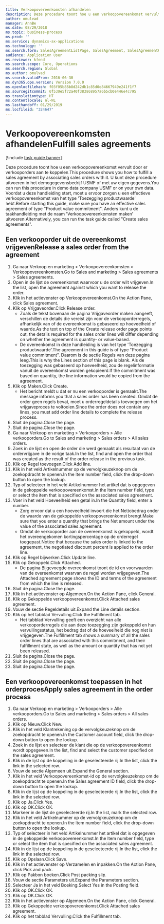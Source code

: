 ```yaml
---
title: Verkoopovereenkomsten afhandelen
description: Deze procedure toont hoe u een verkoopovereenkomst vervult door er verkooporders aan te koppelen.
author: omulvad
manager: AnnBe
ms.date: 08/29/2018
ms.topic: business-process
ms.prod: ''
ms.service: dynamics-ax-applications
ms.technology: ''
ms.search.form: SalesAgreementListPage, SalesAgreement, SalesAgreementGenerateReleaseOrder, SalesTableListPage, SalesTable, AgreementLine, SalesCreateOrder,  SalesEditLines
audience: Application User
ms.reviewer: kfend
ms.search.scope: Core, Operations
ms.search.region: Global
ms.author: omulvad
ms.search.validFrom: 2016-06-30
ms.dyn365.ops.version: Version 7.0.0
ms.openlocfilehash: f03f05b85b8d242db1c85d0e84667949e241f1f7
ms.sourcegitcommit: 0f530e5f72a40f383868957a6b5cb0e446e4c795
ms.translationtype: HT
ms.contentlocale: nl-NL
ms.lasthandoff: 01/29/2019
ms.locfileid: "324647"
---
```

# <a name="fulfill-sales-agreements"></a><span data-ttu-id="6e489-103">Verkoopovereenkomsten afhandelen</span><span class="sxs-lookup"><span data-stu-id="6e489-103">Fulfill sales agreements</span></span>

[!include [task guide banner](../../includes/task-guide-banner.md)]

<span data-ttu-id="6e489-104">Deze procedure toont hoe u een verkoopovereenkomst vervult door er verkooporders aan te koppelen.</span><span class="sxs-lookup"><span data-stu-id="6e489-104">This procedure shows you how to fulfill a sales agreement by associating sales orders with it.</span></span> <span data-ttu-id="6e489-105">U kunt deze procedure uitvoeren in het demogegevensbedrijf USMF of met uw eigen gegevens.</span><span class="sxs-lookup"><span data-stu-id="6e489-105">You can run this procedure in demo data company USMF or on your own data.</span></span> <span data-ttu-id="6e489-106">Voordat u deze handleiding start, moet u ervoor zorgen u een effectieve verkoopovereenkomst van het type 'Toezegging productwaarde' hebt.</span><span class="sxs-lookup"><span data-stu-id="6e489-106">Before starting this guide, make sure you have an effective sales agreement of type "Product value commitment".</span></span> <span data-ttu-id="6e489-107">Anders kunt u de taakhandleiding met de naam 'Verkoopovereenkomsten maken' uitvoeren.</span><span class="sxs-lookup"><span data-stu-id="6e489-107">Alternatively, you can run the task guide called "Create sales agreements".</span></span>  




## <a name="release-a-sales-order-from-the-agreement"></a><span data-ttu-id="6e489-108">Een verkooporder uit de overeenkomst vrijgeven</span><span class="sxs-lookup"><span data-stu-id="6e489-108">Release a sales order from the agreement</span></span>
1. <span data-ttu-id="6e489-109">Ga naar Verkoop en marketing > Verkoopovereenkomsten > Verkoopovereenkomsten.</span><span class="sxs-lookup"><span data-stu-id="6e489-109">Go to Sales and marketing > Sales agreements > Sales agreements.</span></span>
2. <span data-ttu-id="6e489-110">Open in de lijst de overeenkomst waarvoor u de order wilt vrijgeven.</span><span class="sxs-lookup"><span data-stu-id="6e489-110">In the list, open the agreement against which you want to release the order.</span></span>
3. <span data-ttu-id="6e489-111">Klik in het actievenster op Verkoopovereenkomst.</span><span class="sxs-lookup"><span data-stu-id="6e489-111">On the Action Pane, click Sales agreement.</span></span>
4. <span data-ttu-id="6e489-112">Klik op Vrijgaveorder.</span><span class="sxs-lookup"><span data-stu-id="6e489-112">Click Release order.</span></span>
    * <span data-ttu-id="6e489-113">Zoals de tekst bovenaan de pagina Vrijgaveorder maken aangeeft, verschillen de details die vereist zijn voor de verkooporderregels, afhankelijk van of de overeenkomst is gebaseerd op hoeveelheid of waarde.</span><span class="sxs-lookup"><span data-stu-id="6e489-113">As the text on top of the  Create release order page points out, the details required for the sales order lines will differ depending on whether the agreement is quantity- or value-based.</span></span>  
    * <span data-ttu-id="6e489-114">De overeenkomst in deze handleiding is van het type 'Toezegging productwaarde'.</span><span class="sxs-lookup"><span data-stu-id="6e489-114">The agreement in this guide is of type "Product value commitment".</span></span> <span data-ttu-id="6e489-115">Daarom is de sectie Regels van deze pagina leeg.</span><span class="sxs-lookup"><span data-stu-id="6e489-115">This is why the Lines section of this page is blank.</span></span> <span data-ttu-id="6e489-116">Als de toezegging was gebaseerd op hoeveelheid, zou de regelinformatie vanuit de overeenkomst worden gekopieerd.</span><span class="sxs-lookup"><span data-stu-id="6e489-116">If the commitment was based on quantity, the line information would be copied from the agreement.</span></span>  
5. <span data-ttu-id="6e489-117">Klik op Maken.</span><span class="sxs-lookup"><span data-stu-id="6e489-117">Click Create.</span></span>
    * <span data-ttu-id="6e489-118">Het bericht meldt u dat er nu een verkooporder is gemaakt.</span><span class="sxs-lookup"><span data-stu-id="6e489-118">The message informs you that a sales order has been created.</span></span> <span data-ttu-id="6e489-119">Omdat de order geen regels bevat, moet u orderregeldetails toevoegen om het vrijgaveproces te voltooien.</span><span class="sxs-lookup"><span data-stu-id="6e489-119">Since the order does not contain any lines, you must add order line details to complete the release process.</span></span>   
6. <span data-ttu-id="6e489-120">Sluit de pagina.</span><span class="sxs-lookup"><span data-stu-id="6e489-120">Close the page.</span></span>
7. <span data-ttu-id="6e489-121">Sluit de pagina.</span><span class="sxs-lookup"><span data-stu-id="6e489-121">Close the page.</span></span>
8. <span data-ttu-id="6e489-122">Ga naar Verkoop en marketing > Verkooporders > Alle verkooporders.</span><span class="sxs-lookup"><span data-stu-id="6e489-122">Go to Sales and marketing > Sales orders > All sales orders.</span></span>
9. <span data-ttu-id="6e489-123">Zoek in de lijst en open de order die werd gemaakt als resultaat van de ordervrijgave in de vorige taak.</span><span class="sxs-lookup"><span data-stu-id="6e489-123">In the list, find and open the order that was created as the result of the order release in the previous task.</span></span>
10. <span data-ttu-id="6e489-124">Klik op Regel toevoegen.</span><span class="sxs-lookup"><span data-stu-id="6e489-124">Click Add line.</span></span>
11. <span data-ttu-id="6e489-125">Klik in het veld Artikelnummer op de vervolgkeuzeknop om de zoekopdracht te openen.</span><span class="sxs-lookup"><span data-stu-id="6e489-125">In the Item number field, click the drop-down button to open the lookup.</span></span>
12. <span data-ttu-id="6e489-126">Typ of selecteer in het veld Artikelnummer het artikel dat is opgegeven in de gekoppelde verkoopovereenkomst.</span><span class="sxs-lookup"><span data-stu-id="6e489-126">In the Item number field, type or select the item that is specified on the associated sales agreement.</span></span>
13. <span data-ttu-id="6e489-127">Voer in het veld Hoeveelheid een getal in.</span><span class="sxs-lookup"><span data-stu-id="6e489-127">In the Quantity field, enter a number.</span></span>
    * <span data-ttu-id="6e489-128">Zorg ervoor dat u een hoeveelheid invoert die het Nettobedrag onder de waarde van de gekoppelde verkoopovereenkomst brengt.</span><span class="sxs-lookup"><span data-stu-id="6e489-128">Make sure that you enter a quantity that brings the Net amount under the value of the associated sales agreement.</span></span>  
    * <span data-ttu-id="6e489-129">Omdat de verkooporder aan de overeenkomst is gekoppeld, wordt het overeengekomen kortingspercentage op de orderregel toegepast.</span><span class="sxs-lookup"><span data-stu-id="6e489-129">Notice that because the sales order is linked to the agreement, the negotiated discount percent is applied to the order line.</span></span>  
14. <span data-ttu-id="6e489-130">Klik op Regel bijwerken.</span><span class="sxs-lookup"><span data-stu-id="6e489-130">Click Update line.</span></span>
15. <span data-ttu-id="6e489-131">Klik op Gekoppeld.</span><span class="sxs-lookup"><span data-stu-id="6e489-131">Click Attached.</span></span>
    * <span data-ttu-id="6e489-132">De pagina Bijgevoegde overeenkomst toont de id en voorwaarden van de overeenkomst waarvan de regel worden vrijgegeven.</span><span class="sxs-lookup"><span data-stu-id="6e489-132">The Attached agreement page shows the ID and terms of the agreement from which the line is released.</span></span>  
16. <span data-ttu-id="6e489-133">Sluit de pagina.</span><span class="sxs-lookup"><span data-stu-id="6e489-133">Close the page.</span></span>
17. <span data-ttu-id="6e489-134">Klik in het actievenster op Algemeen.</span><span class="sxs-lookup"><span data-stu-id="6e489-134">On the Action Pane, click General.</span></span>
18. <span data-ttu-id="6e489-135">Klik op Gekoppelde verkoopovereenkomst.</span><span class="sxs-lookup"><span data-stu-id="6e489-135">Click Attached sales agreement.</span></span>
19. <span data-ttu-id="6e489-136">Vouw de sectie Regeldetails uit.</span><span class="sxs-lookup"><span data-stu-id="6e489-136">Expand the Line details section.</span></span>
20. <span data-ttu-id="6e489-137">Klik op het tabblad Vervulling.</span><span class="sxs-lookup"><span data-stu-id="6e489-137">Click the Fulfillment tab.</span></span>
    * <span data-ttu-id="6e489-138">Het tabblad Vervulling geeft een overzicht van alle verkooporderregels die aan deze toezegging zijn gekoppeld en hun vervullingsstatus, het bedrag dat of de hoeveelheid die nog niet is vrijgegeven.</span><span class="sxs-lookup"><span data-stu-id="6e489-138">The Fulfillment tab shows a summary of all the sales order lines that are associated with this commitment, and their fulfillment state, as well as the amount or quantity that has not yet been released.</span></span>   
21. <span data-ttu-id="6e489-139">Sluit de pagina.</span><span class="sxs-lookup"><span data-stu-id="6e489-139">Close the page.</span></span>
22. <span data-ttu-id="6e489-140">Sluit de pagina.</span><span class="sxs-lookup"><span data-stu-id="6e489-140">Close the page.</span></span>
23. <span data-ttu-id="6e489-141">Sluit de pagina.</span><span class="sxs-lookup"><span data-stu-id="6e489-141">Close the page.</span></span>

## <a name="apply-sales-agreement-in-the-order-process"></a><span data-ttu-id="6e489-142">Een verkoopovereenkomst toepassen in het orderproces</span><span class="sxs-lookup"><span data-stu-id="6e489-142">Apply sales agreement in the order process</span></span>
1. <span data-ttu-id="6e489-143">Ga naar Verkoop en marketing > Verkooporders > Alle verkooporders.</span><span class="sxs-lookup"><span data-stu-id="6e489-143">Go to Sales and marketing > Sales orders > All sales orders.</span></span>
2. <span data-ttu-id="6e489-144">Klik op Nieuw.</span><span class="sxs-lookup"><span data-stu-id="6e489-144">Click New.</span></span>
3. <span data-ttu-id="6e489-145">Klik in het veld Klantrekening op de vervolgkeuzeknop om de zoekopdracht te openen.</span><span class="sxs-lookup"><span data-stu-id="6e489-145">In the Customer account field, click the drop-down button to open the lookup.</span></span>
4. <span data-ttu-id="6e489-146">Zoek in de lijst en selecteer de klant die op de verkoopovereenkomst wordt opgegeven.</span><span class="sxs-lookup"><span data-stu-id="6e489-146">In the list, find and select the customer specified on the sales agreement.</span></span>
5. <span data-ttu-id="6e489-147">Klik in de lijst op de koppeling in de geselecteerde rij.</span><span class="sxs-lookup"><span data-stu-id="6e489-147">In the list, click the link in the selected row.</span></span>
6. <span data-ttu-id="6e489-148">Vouw de sectie Algemeen uit.</span><span class="sxs-lookup"><span data-stu-id="6e489-148">Expand the General section.</span></span>
7. <span data-ttu-id="6e489-149">Klik in het veld Verkoopovereenkomst-id op de vervolgkeuzeknop om de zoekopdracht te openen.</span><span class="sxs-lookup"><span data-stu-id="6e489-149">In the Sales agreement ID field, click the drop-down button to open the lookup.</span></span>
8. <span data-ttu-id="6e489-150">Klik in de lijst op de koppeling in de geselecteerde rij.</span><span class="sxs-lookup"><span data-stu-id="6e489-150">In the list, click the link in the selected row.</span></span>
9. <span data-ttu-id="6e489-151">Klik op Ja.</span><span class="sxs-lookup"><span data-stu-id="6e489-151">Click Yes.</span></span>
10. <span data-ttu-id="6e489-152">Klik op OK.</span><span class="sxs-lookup"><span data-stu-id="6e489-152">Click OK.</span></span>
11. <span data-ttu-id="6e489-153">Markeer in de lijst de geselecteerde rij.</span><span class="sxs-lookup"><span data-stu-id="6e489-153">In the list, mark the selected row.</span></span>
12. <span data-ttu-id="6e489-154">Klik in het veld Artikelnummer op de vervolgkeuzeknop om de zoekopdracht te openen.</span><span class="sxs-lookup"><span data-stu-id="6e489-154">In the Item number field, click the drop-down button to open the lookup.</span></span>
13. <span data-ttu-id="6e489-155">Typ of selecteer in het veld Artikelnummer het artikel dat is opgegeven in de gekoppelde verkoopovereenkomst.</span><span class="sxs-lookup"><span data-stu-id="6e489-155">In the Item number field, type or select the item that is specified on the associated sales agreement.</span></span>
14. <span data-ttu-id="6e489-156">Klik in de lijst op de koppeling in de geselecteerde rij.</span><span class="sxs-lookup"><span data-stu-id="6e489-156">In the list, click the link in the selected row.</span></span>
15. <span data-ttu-id="6e489-157">Klik op Opslaan.</span><span class="sxs-lookup"><span data-stu-id="6e489-157">Click Save.</span></span>
16. <span data-ttu-id="6e489-158">Klik in het actievenster op Verzamelen en inpakken.</span><span class="sxs-lookup"><span data-stu-id="6e489-158">On the Action Pane, click Pick and pack.</span></span>
17. <span data-ttu-id="6e489-159">Klik op Pakbon boeken.</span><span class="sxs-lookup"><span data-stu-id="6e489-159">Click Post packing slip.</span></span>
18. <span data-ttu-id="6e489-160">Vouw de sectie Parameters uit.</span><span class="sxs-lookup"><span data-stu-id="6e489-160">Expand the Parameters section.</span></span>
19. <span data-ttu-id="6e489-161">Selecteer Ja in het veld Boeking.</span><span class="sxs-lookup"><span data-stu-id="6e489-161">Select Yes in the Posting field.</span></span>
20. <span data-ttu-id="6e489-162">Klik op OK.</span><span class="sxs-lookup"><span data-stu-id="6e489-162">Click OK.</span></span>
21. <span data-ttu-id="6e489-163">Klik op OK.</span><span class="sxs-lookup"><span data-stu-id="6e489-163">Click OK.</span></span>
22. <span data-ttu-id="6e489-164">Klik in het actievenster op Algemeen.</span><span class="sxs-lookup"><span data-stu-id="6e489-164">On the Action Pane, click General.</span></span>
23. <span data-ttu-id="6e489-165">Klik op Gekoppelde verkoopovereenkomst.</span><span class="sxs-lookup"><span data-stu-id="6e489-165">Click Attached sales agreement.</span></span>
24. <span data-ttu-id="6e489-166">Klik op het tabblad Vervulling.</span><span class="sxs-lookup"><span data-stu-id="6e489-166">Click the Fulfillment tab.</span></span>

